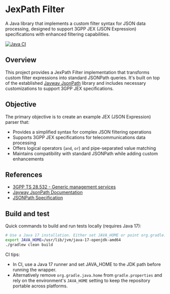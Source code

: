 # JexPath Filter

A Java library that implements a custom filter syntax for JSON data processing, designed to support 3GPP JEX (JSON Expression) specifications with enhanced filtering capabilities.

[![Java CI](https://github.com/tusharjoshi/jex-filter/actions/workflows/ci.yml/badge.svg?branch=main)](https://github.com/tusharjoshi/jex-filter/actions/workflows/ci.yml)

## Overview

This project provides a JexPath Filter implementation that transforms custom filter expressions into standard JSONPath queries. It's built on top of the established [Jayway JsonPath](https://github.com/json-path/JsonPath) library and includes necessary customizations to support 3GPP JEX specifications.

## Objective

The primary objective is to create an example JEX (JSON Expression) parser that:

- Provides a simplified syntax for complex JSON filtering operations
- Supports 3GPP JEX specifications for telecommunications data processing
- Offers logical operators (`and`, `or`) and pipe-separated value matching
- Maintains compatibility with standard JSONPath while adding custom enhancements

## References

- [3GPP TS 28.532 - Generic management services](https://www.3gpp.org/DynaReport/28532.htm)
- [Jayway JsonPath Documentation](https://github.com/json-path/JsonPath)
- [JSONPath Specification](https://goessner.net/articles/JsonPath/)

## Build and test

Quick commands to build and run tests locally (requires Java 17):

```bash
# Use a Java 17 installation. Either set JAVA_HOME or point org.gradle.java.home.
export JAVA_HOME=/usr/lib/jvm/java-17-openjdk-amd64
./gradlew clean build
```

CI tips:
- In CI, use a Java 17 runner and set JAVA_HOME to the JDK path before running the wrapper.
- Alternatively remove `org.gradle.java.home` from `gradle.properties` and rely on the environment's
	`JAVA_HOME` setting to keep the repository portable across platforms.
